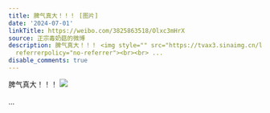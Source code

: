 ```yaml
---
title: 脾气真大！！！ [图片]
date: '2024-07-01'
linkTitle: https://weibo.com/3825863518/Olxc3mHrX
source: 正宗毒奶菇的微博
description: 脾气真大！！！ <img style="" src="https://tvax3.sinaimg.cn/large/e40a0b5egy1hr8hrd0yrrj206o01xjrb.jpg"
  referrerpolicy="no-referrer"><br><br> ...
disable_comments: true
---
```

脾气真大！！！ <img style="" src="https://tvax3.sinaimg.cn/large/e40a0b5egy1hr8hrd0yrrj206o01xjrb.jpg" referrerpolicy="no-referrer"><br><br> ...